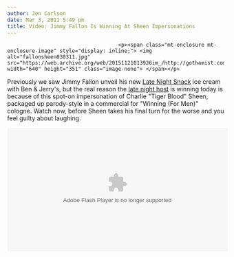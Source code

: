 ```yaml
---
author: Jen Carlson
date: Mar 3, 2011 5:49 pm
title: Video: Jimmy Fallon Is Winning At Sheen Impersonations
---
```


	
										<p><span class="mt-enclosure mt-enclosure-image" style="display: inline;"> <img alt="fallonsheen030311.jpg" src="https://web.archive.org/web/20151121013926im_/http://gothamist.com/attachments/arts_jen/fallonsheen030311.jpg" width="640" height="351" class="image-none"> </span></p>

<p>Previously we saw Jimmy Fallon unveil his new <a href="https://web.archive.org/web/20151121013926/http://www.latenightwithjimmyfallon.com/">Late Night Snack</a> ice cream with Ben &amp; Jerry&apos;s, but the real reason the <a href="https://web.archive.org/web/20151121013926/http://www.latenightwithjimmyfallon.com/">late night host</a> is winning today is because of this spot-on impersonation of Charlie &quot;Tiger Blood&quot; Sheen, packaged up parody-style in a commercial for &quot;Winning (For Men)&quot; cologne. Watch now, before Sheen takes his final turn for the worse and you feel guilty about laughing.</p>

<center><object width="512" height="288"><param name="movie" value="http://www.hulu.com/embed/Exof-3fNWVyETs6tLnXOYg"><param name="allowFullScreen" value="true"><embed src="https://web.archive.org/web/20151121013926oe_/http://www.hulu.com/embed/Exof-3fNWVyETs6tLnXOYg" type="application/x-shockwave-flash" width="512" height="288" allowfullscreen="true"></object></center>					
										
									
				